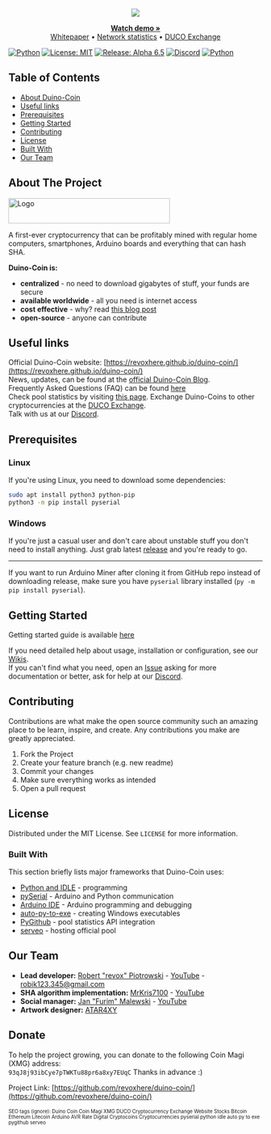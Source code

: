 <!--
*** Official duino coin readme
*** copyright by revox, 2019
*** Thanks to: othneildrew for providing nice template! :)
-->

<!-- LOGO -->
<br />
<p align="center">
  <a href="https://github.com/revoxhere/duino-coin">
    <img src="https://i.imgur.com/0UJK85H.png">
  </a>

  <p align="center"> 
    <a href="https://www.youtube.com/watch?v=9yHtVmlm4oI"><strong>Watch demo »</strong></a>
    <br>
    <a href="https://revoxhere.github.io/duino-coin/whitepaper.pdf">Whitepaper</a>
    •
    <a href="https://revoxhere.github.io/duco-statistics/">Network statistics</a>
    •
    <a href="https://revoxhere.github.io/duco-exchange/">DUCO Exchange</a>
    <br>
  </p>
</p>

[![Python](https://img.shields.io/badge/Python-3.7-green.svg)](https://github.com/revoxhere/duino-coin/search?l=py)
[![License: MIT](https://img.shields.io/badge/License-MIT-yellow.svg)](https://opensource.org/licenses/MIT)
[![Release: Alpha 6.5](https://img.shields.io/badge/Release-Alpha_6.5-red.svg)](https://github.com/revoxhere/duino-coin/releases/tag/alpha-6.5)
[![Discord](https://img.shields.io/discord/604697675430101003.svg?color=Blue&label=Discord&logo=Discord)](https://discord.gg/XJpT3UQ)
[![Python](https://img.shields.io/badge/Bitcointalk-Duino_Coin-gold.svg)](https://bitcointalk.org/index.php?topic=5197656.msg52942015#msg52942015)




<!-- TABLE OF CONTENTS -->
## Table of Contents

* [About Duino-Coin](#about-the-project)
* [Useful links](#useful-links)
* [Prerequisites](#prerequisites)
* [Getting Started](#getting-started)
* [Contributing](#contributing)
* [License](#license)
* [Built With](#built-with)
* [Our Team](#our-team)


<!-- ABOUT THE PROJECT -->
## About The Project

 <a href="https://github.com/revoxhere/duino-coin">
  <img src="https://i.imgur.com/0UJK85H.png" alt="Logo" width="320" height="50">
 </a>

  A first-ever cryptocurrency that can be profitably mined with regular home computers, smartphones, Arduino boards and everything that can hash SHA. <br>

**Duino-Coin is:**
* **centralized** - no need to download gigabytes of stuff, your funds are secure
* **available worldwide** - all you need is internet access
* **cost effective** - why? read [this blog post](https://revoxhere.github.io/duino-coin/blog#1102019-why-its-the-best-time-to-mine-duino-coins)
* **open-source** - anyone can contribute

## Useful links

Official Duino-Coin website: [https://revoxhere.github.io/duino-coin/](https://revoxhere.github.io/duino-coin/)<br>
News, updates, can be found at the [official Duino-Coin Blog](https://revoxhere.github.io/duino-coin/blog). <br>
Frequently Asked Questions (FAQ) can be found [here](https://revoxhere.github.io/duino-coin/faq) <br>
Check pool statistics by visiting [this page](https://revoxhere.github.io/duco-statistics/).
Exchange Duino-Coins to other cryptocurrencies at the [DUCO Exchange](https://revoxhere.github.io/duco-exchange/). <br>
Talk with us at our [Discord](https://discord.gg/XJpT3UQ). <br>

## Prerequisites

### Linux
If you're using Linux, you need to download some dependencies:
```bash
sudo apt install python3 python-pip
python3 -m pip install pyserial
```
### Windows
If you're just a casual user and don't care about unstable stuff you don't need to install anything. Just grab latest [release](https://github.com/revoxhere/duino-coin/releases) and you're ready to go.

***

If you want to run Arduino Miner after cloning it from GitHub repo instead of downloading release, make sure you have `pyserial` library installed (`py -m pip install pyserial`).

## Getting Started

Getting started guide is available [here](https://revoxhere.github.io/duino-coin/getting-started)

If you need detailed help about usage, installation or configuration, see our [Wikis](https://github.com/revoxhere/duino-coin/wiki). <br>
If you can't find what you need, open an [Issue](https://github.com/revoxhere/duino-coin/issues) asking for more documentation or better, ask for help at our [Discord](https://discord.gg/XJpT3UQ).

<!-- CONTRIBUTING -->
## Contributing

Contributions are what make the open source community such an amazing place to be learn, inspire, and create. 
Any contributions you make are greatly appreciated.

1. Fork the Project
2. Create your feature branch (e.g. new readme)
3. Commit your changes
5. Make sure everything works as intended
6. Open a pull request

<!-- LICENSE -->
## License

Distributed under the MIT License. See `LICENSE` for more information.

### Built With
This section briefly lists major frameworks that Duino-Coin uses:
* [Python and IDLE](https://www.python.org) - programming
* [pySerial](https://pythonhosted.org/pyserial/) - Arduino and Python communication
* [Arduino IDE](https://www.arduino.cc) - Arduino programming and debugging
* [auto-py-to-exe](https://pypi.org/project/auto-py-to-exe/) - creating Windows executables
* [PyGithub](https://github.com/PyGithub/PyGithub) - pool statistics API integration
* [serveo](https://serveo.net) - hosting official pool

<!-- AUTHORS -->
## Our Team

* **Lead developer:** [Robert "revox" Piotrowski](https://github.com/revoxhere/) - [YouTube](https://youtube.com/c/reVox96) - robik123.345@gmail.com
* **SHA algorithm implementation:** [MrKris7100](https://github.com/MrKris7100) - [YouTube](https://www.youtube.com/user/MrKris7100) 
* **Social manager:** [Jan "Furim" Malewski](https://github.com/Furim) - [YouTube](https://www.youtube.com/channel/UCKxFuOCalYxlQoS7R6zilRQ)
* **Artwork designer:** [ATAR4XY](https://www.youtube.com/channel/UC-gf5ejhDuAc_LMxvugPXbg)

<!-- DONATIONS -->
## Donate

To help the project growing, you can donate to the following Coin Magi (XMG) address: <br>
`93qJ8j93ibCye7pTWKTu88pr6a8xy7EUqC`
Thanks in advance :) <br>

Project Link: [https://github.com/revoxhere/duino-coin/](https://github.com/revoxhere/duino-coin/) <br> <br>
<sup><sub>SEO tags (ignore): Duino Coin Coin Magi XMG DUCO Cryptocurrency Exchange Website Stocks Bitcoin Ethereum Litecoin Arduino AVR Rate Digital Cryptocoins Cryptocurrencies pyserial python idle auto py to exe pygithub serveo
